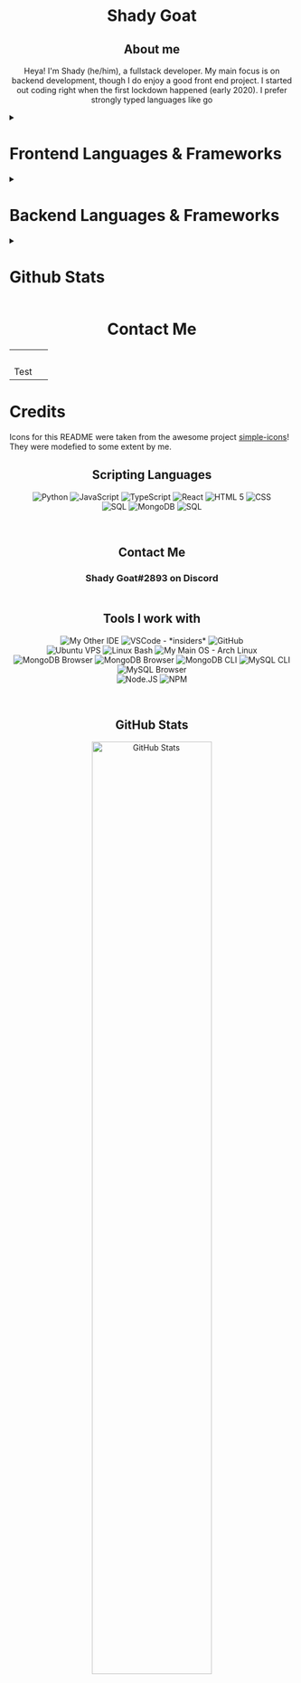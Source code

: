 <h1 align="center">Shady Goat</h1>

<h2 align="center">About me</h2>

<p align="center">
Heya! I'm Shady (he/him), a fullstack developer. My main focus is on backend development, though I do enjoy a good front end project. I started out coding right when the first lockdown happened (early 2020). I prefer strongly typed languages like go
</p>

<details>
<summary><h1>Frontend Languages & Frameworks</h1></summary>
</details>

<details>
<summary><h1>Backend Languages & Frameworks</h1></summary>
</details>

<details>
<summary><h1>Github Stats</h1></summary>
</details>

<h1 align="center">Contact Me<br></h1>

<table>
<tr>
<td>
<img width="33%" height="1">
<picture>
  <source media="(prefers-color-scheme: dark)" srcset="https://raw.githubusercontent.com/ShadiestGoat/ShadiestGoat/main/dark/python.svg">
  <source media="(prefers-color-scheme: light)" srcset="https://raw.githubusercontent.com/ShadiestGoat/ShadiestGoat/main/light/python.svg">
  <img alt="" src="">
</picture>
</td>
<td>
<img width="33%" height="1">
<picture>
  <source media="(prefers-color-scheme: dark)" srcset="/dark/python.svg">
  <source media="(prefers-color-scheme: light)" srcset="TODO:">
  <img alt="" src="">
</picture>
</td>
</tr>
<tr>
<td>
Test
</td>
</tr>
</table>

<h1>Credits</h1>

Icons for this README were taken from the awesome project [simple-icons](https://simpleicons.org)! They were modefied to some extent by me.


<h2 align="center">Scripting Languages<br></h2>

<p align="center">
 <img alt="Python" src="https://img.shields.io/badge/-python-0d1117?style=for-the-badge&logo=python">
 <img alt="JavaScript" src="https://img.shields.io/badge/-javascript-0d1117?style=for-the-badge&logo=javascript">
 <img alt="TypeScript" src="https://img.shields.io/badge/-TypeScript-0d1117?style=for-the-badge&logo=typescript">
<img alt="React" src="https://img.shields.io/badge/-React-0d1117?style=for-the-badge&logo=React">
<img alt="HTML 5" src="https://img.shields.io/badge/-HTML-0d1117?style=for-the-badge&logo=html5">
<img alt="CSS" src="https://img.shields.io/badge/-CSS-0d1117?style=for-the-badge&logo=css3">
  <br>
  <img alt="SQL" src="https://img.shields.io/badge/-SQL-0d1117?style=for-the-badge&logo=mariadb">
  <img alt="MongoDB" src="https://img.shields.io/badge/-mongodb-0d1117?style=for-the-badge&logo=mongodb">
<img alt="SQL" src="https://img.shields.io/badge/-SQLite-0d1117?style=for-the-badge&logo=sqlite">
</p>
  <br>
  
<h2 align="center">Contact Me<br></h2>
<h3 align="center">Shady Goat#2893 on Discord<br><br></h3>
  
<h2 align="center">Tools I work with<br></h2>
  
<p align="center">
  <img alt="My Other IDE" src="https://img.shields.io/badge/-neovim-0d1117?style=for-the-badge&logo=neovim">
  <img alt="VSCode - *insiders*" src="https://img.shields.io/badge/-VSCode-0d1117?style=for-the-badge&logo=Visual+studio+code">
  <img alt="GitHub" src="https://img.shields.io/badge/-GitHub-0d1117?style=for-the-badge&logo=github">
  <br>
	<img alt="Ubuntu VPS" src="https://img.shields.io/badge/-ubuntu server-0d1117?style=for-the-badge&logo=ubuntu">
  <img alt="Linux Bash" src="https://img.shields.io/badge/-linux bash-0d1117?style=for-the-badge&logo=linux">
  <img alt="My Main OS - Arch Linux" src="https://img.shields.io/badge/-Arch Linux-0d1117?style=for-the-badge&logo=arch+linux">
	<br>
  <img alt="MongoDB Browser" src="https://img.shields.io/badge/-Mongo Compass-0d1117?style=for-the-badge&logo=MongoDB">
  <img alt="MongoDB Browser" src="https://img.shields.io/badge/-Robo3T-0d1117?style=for-the-badge&logo=MongoDB">
  <img alt="MongoDB CLI" src="https://img.shields.io/badge/-MongoDB CLI-0d1117?style=for-the-badge&logo=MongoDB">
  <img alt="MySQL CLI" src="https://img.shields.io/badge/-MySQL CLI-0d1117?style=for-the-badge&logo=MySQL">
  <img alt="MySQL Browser" src="https://img.shields.io/badge/-Libre Office Base-0d1117?style=for-the-badge&logo=MySQL">
	<br>
  <img alt="Node.JS" src="https://img.shields.io/badge/-NodeJS-0d1117?style=for-the-badge&logo=Node.js">
  <img alt="NPM" src="https://img.shields.io/badge/-NPM-0d1117?style=for-the-badge&logo=NPM">
</p>
  <br>
<h2 align="center">GitHub Stats<br></h2>

<p align="center">
      <img width="65%" alt="GitHub Stats" src="https://github-readme-stats.vercel.app/api?username=shadiestgoat&show_icons=true&hide_border=true&line_height=30&title_color=ededed&text_color=ededed&bg_color=0d1117&icon_color=d50c2d&show_owner=true">
</p>

</details>